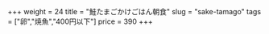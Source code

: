 +++
weight = 24
title  = "鮭たまごかけごはん朝食"
slug   = "sake-tamago"
tags   = ["卵","焼魚","400円以下"]
price  = 390
+++

